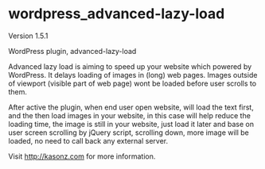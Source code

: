wordpress_advanced-lazy-load
============================
Version 1.5.1

WordPress plugin, advanced-lazy-load

Advanced lazy load is aiming to speed up your website which powered by WordPress. It delays loading of images in (long) web pages. Images outside of viewport (visible part of web page) wont be loaded before user scrolls to them.

After active the plugin, when end user open website, will load the text first, and the then load images in your website, in this case will help reduce the loading time, the image is still in your website, just load it later and base on user screen scrolling by jQuery script, scrolling down, more image will be loaded, no need to call back any external server.

Visit http://kasonz.com for more information.
